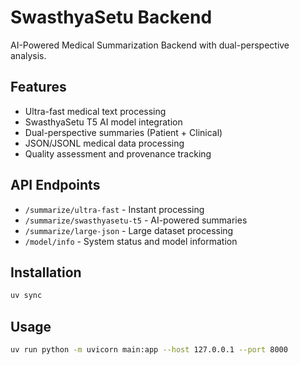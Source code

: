 # SwasthyaSetu Backend

AI-Powered Medical Summarization Backend with dual-perspective analysis.

## Features

- Ultra-fast medical text processing
- SwasthyaSetu T5 AI model integration
- Dual-perspective summaries (Patient + Clinical)
- JSON/JSONL medical data processing
- Quality assessment and provenance tracking

## API Endpoints

- `/summarize/ultra-fast` - Instant processing
- `/summarize/swasthyasetu-t5` - AI-powered summaries
- `/summarize/large-json` - Large dataset processing
- `/model/info` - System status and model information

## Installation

```bash
uv sync
```

## Usage

```bash
uv run python -m uvicorn main:app --host 127.0.0.1 --port 8000
```
